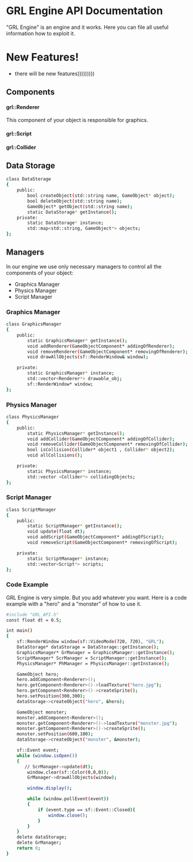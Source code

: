 # GRL Engine API Documentation


"GRL Engine" is an engine and it works. Here you can file all useful information how to exploit it.

# New Features!

 
  - there will be new features)))))))))


## Components

#### grl::Renderer
This component of your object is responsible for graphics. 
#### grl::Script

#### grl::Collider
## Data Storage
```sh
class DataStorage
{
    public:
	    bool createObject(std::string name, GameObject* object);
		bool deleteObject(std::string name);
		GameObject* getObject(std::string name);
        static DataStorage* getInstance();
	private:
        static DataStorage* instance;
		std::map<std::string, GameObject*> objects;
};
```
## Managers
In our engine we use only necessary managers to control all the components of your object:
- Graphics Manager
- Physics Manager
- Script Manager

### Graphics Manager
```sh 
class GraphicsManager
{
    public:
        static GraphicsManager* getInstance();
        void addRenderer(GameObjectComponent* addingOfRenderer);
        void removeRenderer(GameObjectComponent* removingOfRenderer);
        void drawAllObjects(sf::RenderWindow& window);

    private:
        static GraphicsManager* instance;
        std::vector<Renderer*> drawable_obj; 
        sf::RenderWindow* window;
};
```

### Physics Manager
```sh 
class PhysicsManager
{
    public:
        static PhysicsManager* getInstance();
        void addCollider(GameObjectComponent* addingOfCollider);
        void removeCollider(GameObjectComponent* removingOfCollider);
        bool isCollision(Collider* object1 , Collider* object2);
        void allCollisions();

    private:
        static PhysicsManager* instance;
        std::vector <Collider*> collidingObjects;
};
```

### Script Manager
```sh 
class ScriptManager
{
	public:
        static ScriptManager* getInstance();        
	    void update(float dt);
	    void addScript(GameObjectComponent* addingOfScript);
	    void removeScript(GameObjectComponent* removingOfScript);

	private:
        static ScriptManager* instance;
	    std::vector<Script*> scripts;
};
```


### Code Example
GRL Engine is very simple. But you add whatever you want. Here is a code example with a "hero" and a "monster" of how to use it.



```sh
#include "GRL_API.h"
const float dt = 0.5;

int main()
{
    sf::RenderWindow window(sf::VideoMode(720, 720), "GRL");
    DataStorage* dataStorage = DataStorage::getInstance();
    GraphicsManager* GrManager = GraphicsManager::getInstance();
    ScriptManager* ScrManager = ScriptManager::getInstance();
    PhysicsManager* PhManager = PhysicsManager::getInstance();

    GameObject hero;
    hero.addComponent<Renderer>();
    hero.getComponent<Renderer>()->loadTexture("hero.jpg");
    hero.getComponent<Renderer>()->createSprite();
    hero.setPosition(300,300);
    dataStorage->createObject("hero", &hero);

    GameObject monster;
    monster.addComponent<Renderer>();
    monster.getComponent<Renderer>()->loadTexture("monster.jpg");
    monster.getComponent<Renderer>()->createSprite();
    monster.setPosition(600,100);
    dataStorage->createObject("monster", &monster);

    sf::Event event;
    while (window.isOpen())
	{
       // ScrManager->update(dt);
        window.clear(sf::Color(0,0,0));
        GrManager->drawAllObjects(window);

        window.display();

        while (window.pollEvent(event))
	    {
            if (event.type == sf::Event::Closed){
                window.close();
            }	   
	    }
    }
    delete dataStorage;
    delete GrManager;
    return 0;
}

```

